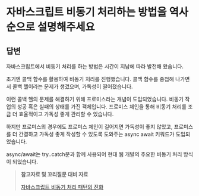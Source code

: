# 자바스크립트 비동기 처리하는 방법을 역사 순으로 설명해주세요

## 답변

자바스크립트에서 비동기 처리를 하는 방법은 시간이 지남에 따라 발전해 왔습니다.

초기엔 콜백 함수를 활용하여 비동기 처리를 진행했습니다. 콜백 함수를 중첩해 나가면서 콜백 헬이라는 문제가 생겼으며, 가독성이 떨어졌습니다.

이런 콜백 헬의 문제를 해결하기 위해 프로미스라는 개념이 도입되었습니다. 비동기 작업의 성공 혹은 실패의 상태를 가진 객체입니다. 프로미스 체인을 통해 비동기 처리를 조금 더 효율적이고 가독성 좋게 관리할 수 있습니다.

하지만 프로미스의 경우에도 프로미스 체인이 길어지면 가독성이 좋지 않았고, 프로미스를 더 간결하고 가독성 좋게 작성할 수 있도록 도와주는 async await 키워드가 도입되었습니다.

async/await는 try..catch문과 함께 사용되어 현대 웹 개발의 주요한 비동기 처리 방식이 되었습니다.


> **참고자료 및 꼬리질문 대비 자료**
> 
> [자바스크립트 비동기 처리 패턴의 진화](https://blog.barogo.io/%EA%B0%9C%EB%B0%9C%EC%9D%B8%ED%84%B4-%EC%9E%90%EB%B0%94%EC%8A%A4%ED%81%AC%EB%A6%BD%ED%8A%B8-%EB%B9%84%EB%8F%99%EA%B8%B0-%EC%B2%98%EB%A6%AC-%ED%8C%A8%ED%84%B4%EC%9D%98-%EC%A7%84%ED%99%94-1c2b2a18e755)  
<!-- 끝에 space 2개를 추가하면 줄바꿈이 됩니다! -->
